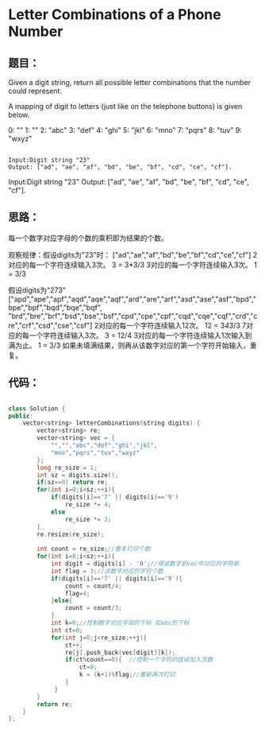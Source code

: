 # Letter Combinations of a Phone Number

## 题目：

Given a digit string, return all possible letter combinations that the number could represent.

A mapping of digit to letters (just like on the telephone buttons) is given below.

0: ""
1: ""
2: "abc"
3: "def"
4: "ghi"
5: "jkl"
6: "mno"
7: "pqrs"
8: "tuv"
9: "wxyz"

```

Input:Digit string "23"
Output: ["ad", "ae", "af", "bd", "be", "bf", "cd", "ce", "cf"].

```
Input:Digit string "23"
Output: ["ad", "ae", "af", "bd", "be", "bf", "cd", "ce", "cf"].

## 思路：
每一个数字对应字母的个数的乘积即为结果的个数。

观察规律：假设digits为"23"时：
["ad","ae","af","bd","be","bf","cd","ce","cf"]
2对应的每一个字符连续输入3次。 3 = 3*3/3
3对应的每一个字符连续输入3次。 1 = 3/3

假设digits为"273"
["apd","ape","apf","aqd","aqe","aqf","ard","are","arf","asd","ase","asf","bpd","bpe","bpf","bqd","bqe","bqf",
"brd","bre","brf","bsd","bse","bsf","cpd","cpe","cpf","cqd","cqe","cqf","crd","cre","crf","csd","cse","csf"]
2对应的每一个字符连续输入12次。  12 = 3*4*3/3
7对应的每一个字符连续输入3次。   3 = 12/4
3对应的每一个字符连续输入1次输入到满为止。 1 = 3/3
如果未填满结果，则再从该数字对应的第一个字符开始输入，重复。

## 代码：

```cpp

class Solution {
public:
    vector<string> letterCombinations(string digits) {
        vector<string> re;
        vector<string> vec = {
            "","","abc","def","ghi","jkl",
            "mno","pqrs","tuv","wxyz"  
        };
        long re_size = 1;
        int sz = digits.size();
        if(sz==0) return re;
        for(int i=0;i<sz;++i){
            if(digits[i]=='7' || digits[i]=='9')
                re_size *= 4;
            else 
                re_size *= 3;
        }
        re.resize(re_size);
        
        int count = re_size;//重复打印个数
        for(int i=0;i<sz;++i){
            int digit = digits[i] - '0';//得该数字到vec中对应的字符串
            int flag = 3;//该数字对应的字符个数
            if(digits[i]=='7' || digits[i]=='9'){
                count = count/4;
                flag=4;
            }else{
                count = count/3;
            }
            int k=0;//控制数字对应字母的下标 如abc的下标
            int ct=0;
            for(int j=0;j<re_size;++j){
                ct++;
                re[j].push_back(vec[digit][k]);
                if(ct%count==0){  //控制一个字符的连续加入次数
                    ct=0;
                    k = (k+1)%flag;//重新再次打印
                }
             }
        }
        return re;
    }
};

```

